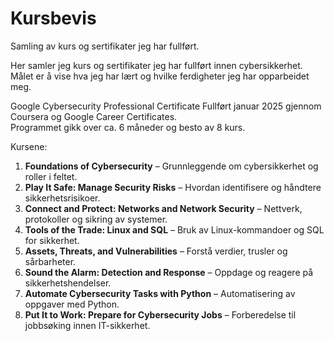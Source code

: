 # Kursbevis
Samling av kurs og sertifikater jeg har fullført.

Her samler jeg kurs og sertifikater jeg har fullført innen cybersikkerhet.  
Målet er å vise hva jeg har lært og hvilke ferdigheter jeg har opparbeidet meg.  

Google Cybersecurity Professional Certificate
Fullført januar 2025 gjennom Coursera og Google Career Certificates.  
Programmet gikk over ca. 6 måneder og besto av 8 kurs.  

Kursene:
1. **Foundations of Cybersecurity** – Grunnleggende om cybersikkerhet og roller i feltet.  
2. **Play It Safe: Manage Security Risks** – Hvordan identifisere og håndtere sikkerhetsrisikoer.  
3. **Connect and Protect: Networks and Network Security** – Nettverk, protokoller og sikring av systemer.  
4. **Tools of the Trade: Linux and SQL** – Bruk av Linux-kommandoer og SQL for sikkerhet.  
5. **Assets, Threats, and Vulnerabilities** – Forstå verdier, trusler og sårbarheter.  
6. **Sound the Alarm: Detection and Response** – Oppdage og reagere på sikkerhetshendelser.  
7. **Automate Cybersecurity Tasks with Python** – Automatisering av oppgaver med Python.  
8. **Put It to Work: Prepare for Cybersecurity Jobs** – Forberedelse til jobbsøking innen IT-sikkerhet.  
